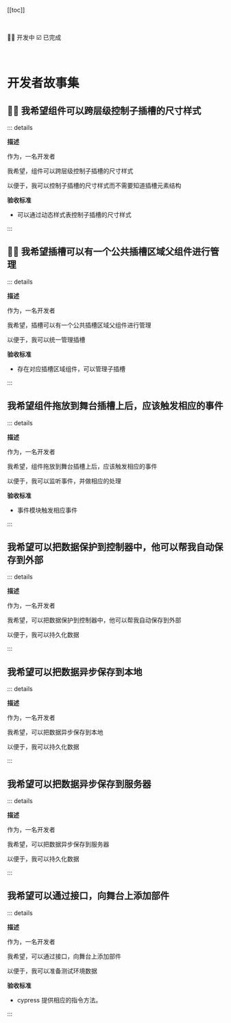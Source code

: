 [[toc]]

<br />

👨‍💻 开发中
☑️ 已完成

<br />

# 开发者故事集

## 👨‍💻 我希望组件可以跨层级控制子插槽的尺寸样式

::: details

**描述**

作为，一名开发者

我希望，组件可以跨层级控制子插槽的尺寸样式

以便于，我可以控制子插槽的尺寸样式而不需要知道插槽元素结构

**验收标准**

- 可以通过动态样式表控制子插槽的尺寸样式

:::

## 👨‍💻 我希望插槽可以有一个公共插槽区域父组件进行管理

::: details

**描述**

作为，一名开发者

我希望，插槽可以有一个公共插槽区域父组件进行管理

以便于，我可以统一管理插槽

**验收标准**

- 存在对应插槽区域组件，可以管理子插槽

:::

## 我希望组件拖放到舞台插槽上后，应该触发相应的事件

::: details

**描述**

作为，一名开发者

我希望，组件拖放到舞台插槽上后，应该触发相应的事件

以便于，我可以监听事件，并做相应的处理

**验收标准**

- 事件模块触发相应事件

:::

## 我希望可以把数据保护到控制器中，他可以帮我自动保存到外部

::: details

**描述**

作为，一名开发者

我希望，可以把数据保护到控制器中，他可以帮我自动保存到外部

以便于，我可以持久化数据

:::

## 我希望可以把数据异步保存到本地

::: details

**描述**

作为，一名开发者

我希望，可以把数据异步保存到本地

以便于，我可以持久化数据

:::

## 我希望可以把数据异步保存到服务器

::: details

**描述**

作为，一名开发者

我希望，可以把数据异步保存到服务器

以便于，我可以持久化数据

:::

## 我希望可以通过接口，向舞台上添加部件

::: details

**描述**

作为，一名开发者

我希望，可以通过接口，向舞台上添加部件

以便于，我可以准备测试环境数据

**验收标准**

- cypress 提供相应的指令方法。

:::
